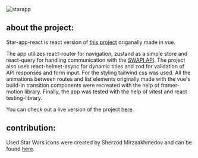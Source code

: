 ![starapp](https://user-images.githubusercontent.com/79405091/214895449-4adca6ec-73a3-4b29-9264-015d24fcbd78.png)

## about the project:
Star-app-react is react version of [this project](https://github.com/kamilkazor/star-app-vue) origanally made in vue.

The app utilizes react-router for navigation, zustand as a simple store
and react-query for handling communication with the [SWAPI API](https://swapi.dev/).
The project also uses react-helmet-async for dynamic titles and zod for validation of API responses and form input.
For the styling tailwind css was used. 
All the animations between routes and list elements originally made with the vue's build-in transition components
were recreated with the help of framer-motion library.
Finally, the app was tested with the help of vitest and react testing-library. 

You can check out a live version of the project [here](kamilkazor.github.io/star-app-react/).


## contribution:
Used Star Wars icons were created by Sherzod Mirzaakhmedov and can be found [here](https://dribbble.com/shots/3907212-Starwars-Icon-Set).
